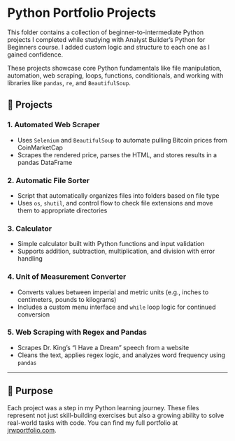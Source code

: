 # Python Portfolio Projects

This folder contains a collection of beginner-to-intermediate Python projects I completed while studying with Analyst Builder’s Python for Beginners course. I added custom logic and structure to each one as I gained confidence.

These projects showcase core Python fundamentals like file manipulation, automation, web scraping, loops, functions, conditionals, and working with libraries like `pandas`, `re`, and `BeautifulSoup`.

## 🔧 Projects

### 1. **Automated Web Scraper**
- Uses `Selenium` and `BeautifulSoup` to automate pulling Bitcoin prices from CoinMarketCap
- Scrapes the rendered price, parses the HTML, and stores results in a pandas DataFrame

### 2. **Automatic File Sorter**
- Script that automatically organizes files into folders based on file type
- Uses `os`, `shutil`, and control flow to check file extensions and move them to appropriate directories

### 3. **Calculator**
- Simple calculator built with Python functions and input validation
- Supports addition, subtraction, multiplication, and division with error handling

### 4. **Unit of Measurement Converter**
- Converts values between imperial and metric units (e.g., inches to centimeters, pounds to kilograms)
- Includes a custom menu interface and `while` loop logic for continued conversion

### 5. **Web Scraping with Regex and Pandas**
- Scrapes Dr. King’s “I Have a Dream” speech from a website
- Cleans the text, applies regex logic, and analyzes word frequency using `pandas`

---

## 📁 Purpose

Each project was a step in my Python learning journey. These files represent not just skill-building exercises but also a growing ability to solve real-world tasks with code. You can find my full portfolio at [jrwportfolio.com](https://www.jrwportfolio.com).


